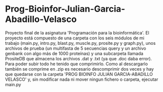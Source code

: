 # Prog-Bioinfor-Julian-Garcia-Abadillo-Velasco
Proyecto final de la asignatura 'Programación para la bioinformática'.
El proyecto está compuesto de una carpeta con los seis módulos de mi trabajo 
(main.py, intro.py, blast.py, muscle.py, prosite.py y graph.py), unos archivos
de prueba (un multifasta de 5 secuencias query y un archivo genbank con algo más
de 1000 proteínas) y una subcarpeta llamada PrositeDB que almacena los archivos
.dat y .txt (ya que .doc daba error).
Para poder subir todo he tenido que comprimirlo. Como al descargarlo también se 
comprime en .zip es necesario descomprimir dos veces y hay que quedarse con la 
carpeta 'PROG BIOINFO JULIAN GARCIA-ABADILLO VELASCO' y, sin modificar nada
ni mover ningun fichero o carpeta, ejecutar main.py

